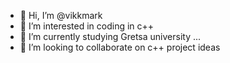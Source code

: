 - 👋 Hi, I’m @vikkmark
- 👀 I’m interested in coding in c++
- 🌱 I’m currently studying Gretsa university ...
- 💞️ I’m looking to collaborate on c++ project ideas

<!---
vikkmark/vikkmark is a ✨ special ✨ repository because its `README.md` (this file) appears on your GitHub profile.
You can click the Preview link to take a look at your changes.
--->
